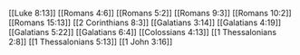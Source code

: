 [[Luke 8:13]]
[[Romans 4:6]]
[[Romans 5:2]]
[[Romans 9:3]]
[[Romans 10:2]]
[[Romans 15:13]]
[[2 Corinthians 8:3]]
[[Galatians 3:14]]
[[Galatians 4:19]]
[[Galatians 5:22]]
[[Galatians 6:4]]
[[Colossians 4:13]]
[[1 Thessalonians 2:8]]
[[1 Thessalonians 5:13]]
[[1 John 3:16]]
